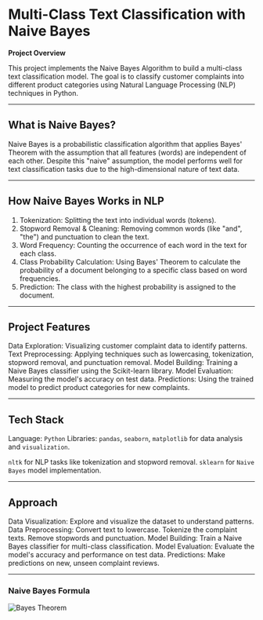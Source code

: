 # Multi-Class Text Classification with Naive Bayes

**Project Overview**

This project implements the Naive Bayes Algorithm to build a multi-class text classification model. The goal is to classify customer complaints into different product categories using Natural Language Processing (NLP) techniques in Python.

----------------------------------------------------------------------

## What is Naive Bayes?

Naive Bayes is a probabilistic classification algorithm that applies Bayes' Theorem with the assumption that all features (words) are independent of each other. Despite this "naive" assumption, the model performs well for text classification tasks due to the high-dimensional nature of text data.

----------------------------------------------------------------------

## How Naive Bayes Works in NLP

1. Tokenization: Splitting the text into individual words (tokens).
2. Stopword Removal & Cleaning: Removing common words (like "and", "the") and punctuation to clean the text.
3. Word Frequency: Counting the occurrence of each word in the text for each class.
4. Class Probability Calculation: Using Bayes' Theorem to calculate the probability of a document belonging to a specific class based on word frequencies.
5. Prediction: The class with the highest probability is assigned to the document.

----------------------------------------------------------------------

## Project Features

Data Exploration: Visualizing customer complaint data to identify patterns.
Text Preprocessing: Applying techniques such as lowercasing, tokenization, stopword removal, and punctuation removal.
Model Building: Training a Naive Bayes classifier using the Scikit-learn library.
Model Evaluation: Measuring the model's accuracy on test data.
Predictions: Using the trained model to predict product categories for new complaints.

----------------------------------------------------------------------

## Tech Stack


Language: `Python`
Libraries:
`pandas`, `seaborn`, `matplotlib` for data analysis and `visualization`.

`nltk` for NLP tasks like tokenization and stopword removal.
`sklearn` for `Naive Bayes` model implementation.

----------------------------------------------------------------------

## Approach

Data Visualization: Explore and visualize the dataset to understand patterns.
Data Preprocessing:
Convert text to lowercase.
Tokenize the complaint texts.
Remove stopwords and punctuation.
Model Building: Train a Naive Bayes classifier for multi-class classification.
Model Evaluation: Evaluate the model's accuracy and performance on test data.
Predictions: Make predictions on new, unseen complaint reviews.

----------------------------------------------------------------------


### Naive Bayes Formula

![Bayes Theorem](path_to_image/bayes_theorem.png)

